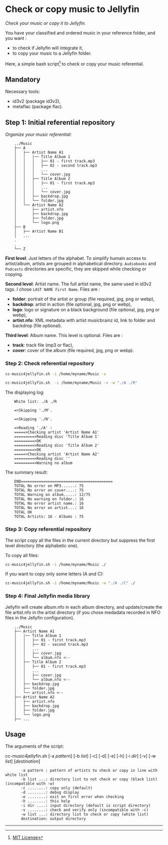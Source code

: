 <!-- markdownlint-disable MD033 -->

# Check or copy music to Jellyfin

_Check your music or copy it to Jellyfin._

You have your classified and ordered music in your reference folder, and you want :

- to check if Jellyfin will integrate it,
- to copy your music to a Jellyfin folder.

Here, a simple bash script[^1] to check or copy your music referential.

## Mandatory

Necessary tools:  

- id3v2 (package id3v2),
- metaflac (package flac).

## Step 1: Initial referential repository

_Organize your music referential:_

```text
    ../Music
    ├── A
    │   ├── Artist Name A1
    │   │   |── Title Album 1
    │   │   │   ├── 01 - first track.mp3
    │   │   │   ├── 02 - second track.mp3
    │   │   │   ...
    │   │   │   └── cover.jpg
    │   │   ├── Title Album 2
    │   │   │   ├── 01 - first track.mp3
    │   │   │   ...
    │   │   │   └── cover.jpg
    │   │   ├── backdrop.jpg
    │   │   └── folder.jpg
    │   └── Artist Name A2
    │       ├── artist.nfo
    │       ├── backdrop.jpg
    │       ├── folder.jpg
    │       └── logo.png
    ├── B
    │   ├── Artist Name B1
    │   ...
    .  
    .  
    └── Z
```

**First level**: Just letters of the alphabet. To simplify humain access to artist/album, artists are grouped in alphabetical directory. `Audiobooks` and `Podcasts` directories are specific, they are skipped while checking or copying.

**Second level**: Artist name. The full artist name, the same used in id3v2 tags. I chose `LAST NAME First Name`. Files are :

- **folder**: portrait of the artist or group (file required, jpg, png or webp),
- **backdrop**: artist in action (file optional, jpg, png or webp),
- **logo**: logo or signature on a black background (file optional, jpg, png or webp),
- **artist.nfo**: XML metadata with artist musicbrainz id, link to folder and backdrop (file optional).

**Third level**: Album name. This level is optional. Files are :

- **track**: track file (mp3 or flac),
- **cover**: cover of the album (file required, jpg, png or webp).

### Step 2: Check referential repository

```bash
cc-music4jellyfin.sh -i /home/myname/Music -v
```

```bash
cc-music4jellyfin.sh  -i /home/myname/Music -v -w "./A ./R"
```

The displaying log:

```text
    White list: ./A ./R
     
    =>Skipping './M'.
     
    =>Skipping './N'.

    =>Reading './A' :
    =====>Checking artist 'Artist Name A1'
    =========>Reading disc 'Title Album 1'
    =========>OK
    =========>Reading disc 'Title Album 2'
    =========>OK
    =====>Checking artist 'Artist Name A2'
    =========>Reading disc ''
    =========>Warning no album
```

The summary result:

```text
    END=========================================
    TOTAL No error on MP3......: 75
    TOTAL No error on cover....: 75
    TOTAL Warning on album.....: 12/75
    TOTAL No warning on folder.: 16
    TOTAL No error artist name.: 16
    TOTAL No error on artist...: 16
    TOTAL OK
    TOTAL Artists: 16 - Albums : 75
```

### Step 3: Copy referential repository

The script copy all the files in the current directory but suppress the first level directory (the alphabetic one).

To copy all files:

```bash
cc-music4jellyfin.sh -i /home/myname/Music ./
```

If you want to copy only some letters (A and C):

```bash
cc-music4jellyfin.sh -i /home/myname/Music -w "./A ./C" ./
```

### Step 4: Final Jellyfin media library

Jellyfin will create album.nfo in each album directory, and update/create the file artist.nfo in the artist directory (if you chose medadata recorded in NFO files in the Jellyfin configuration).

```text
    ../Music
    ├── Artist Name A1
    │   |── Title Album 1
    │   │   ├── 01 - first track.mp3
    │   │   ├── 02 - second track.mp3
    │   │   ...
    │   │   ├── cover.jpg
    │   │   └── album.nfo <--
    │   ├── Title Album 2
    │   │   ├── 01 - first track.mp3
    │   │   ...
    │   │   ├── cover.jpg
    │   │   └── album.nfo <--
    │   ├── backdrop.jpg
    │   ├── folder.jpg
    │   └── artist.nfo <--
    ├── Artist Name A2
    │   ├── artist.nfo
    │   ├── backdrop.jpg
    │   ├── folder.jpg
    │   └── logo.png
    ├── ...
```

## Usage

The arguments of the script:

cc-music4jellyfin.sh [-a _pattern_] [-b _list_] [-c] [-d] [-e] [-h] [-i _dir_] [-v] [-w _list_] [_destination_]  

```text
       -a pattern : pattern of artists to check or copy in line with white list  
       -b list ...: directory list to not check or copy (black list) (incompatible with -w)  
       -c ........: copy only (default)  
       -d ........: debug display  
       -e ........: exit on first error when checking  
       -h ........: this help
       -i dir ....: input directory (default is script directory)  
       -v ........: check and verify only (incompatible with -c)  
       -w list ...: directory list to check or copy (white list)  
       destination: output directory  
```

---

[^1]: [MIT License](https://gh.io/mit)
